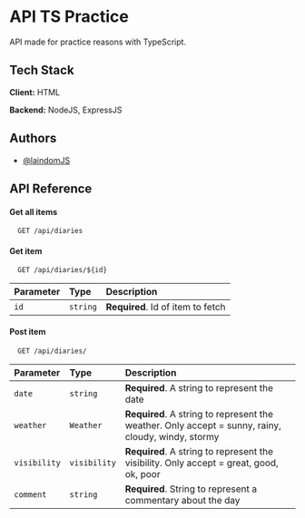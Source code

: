 
# API TS Practice

API made for practice reasons with TypeScript. 
## Tech Stack

**Client:** HTML

**Backend:** NodeJS, ExpressJS



## Authors

- [@laindomJS](https://www.github.com/laindomJS)


## API Reference

#### Get all items

```http
  GET /api/diaries
```

#### Get item

```http
  GET /api/diaries/${id}
```

| Parameter | Type     | Description                       |
| :-------- | :------- | :-------------------------------- |
| `id`      | `string` | **Required**. Id of item to fetch |

#### Post item

```http
  GET /api/diaries/
```

| Parameter | Type     | Description                       |
| :-------- | :------- | :-------------------------------- |
| `date`    | `string` | **Required**. A string to represent the date |
| `weather` | `Weather` | **Required**. A string to represent the weather. Only accept = sunny, rainy, cloudy, windy, stormy |
| `visibility`| `visibility` | **Required**. A string to represent the visibility. Only accept = great, good, ok, poor |
| `comment` | `string` | **Required**. String to represent a commentary about the day |





